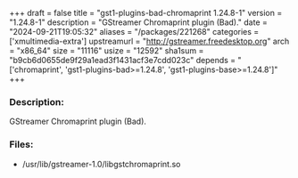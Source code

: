 +++
draft = false
title = "gst1-plugins-bad-chromaprint 1.24.8-1"
version = "1.24.8-1"
description = "GStreamer Chromaprint plugin (Bad)."
date = "2024-09-21T19:05:32"
aliases = "/packages/221268"
categories = ['xmultimedia-extra']
upstreamurl = "http://gstreamer.freedesktop.org"
arch = "x86_64"
size = "11116"
usize = "12592"
sha1sum = "b9cb6d0655de9f29a1ead3f1431acf3e7cdd023c"
depends = "['chromaprint', 'gst1-plugins-bad>=1.24.8', 'gst1-plugins-base>=1.24.8']"
+++
### Description: 
GStreamer Chromaprint plugin (Bad).

### Files: 
* /usr/lib/gstreamer-1.0/libgstchromaprint.so
